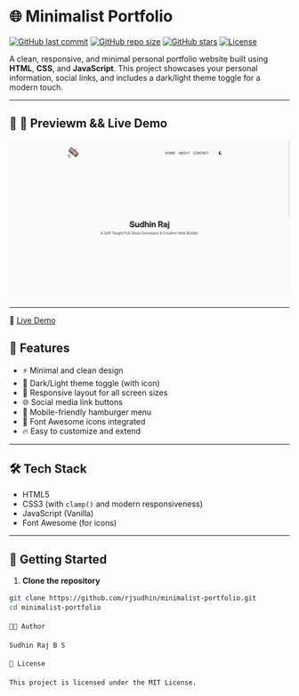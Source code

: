 # 🌐 Minimalist Portfolio

[![GitHub last commit](https://img.shields.io/github/last-commit/rjsudhin/minimalist-portfolio?color=blue&style=flat-square)](https://github.com/rjsudhin/minimalist-portfolio)
[![GitHub repo size](https://img.shields.io/github/repo-size/rjsudhin/minimalist-portfolio?style=flat-square)](https://github.com/rjsudhin/minimalist-portfolio)
[![GitHub stars](https://img.shields.io/github/stars/rjsudhin/minimalist-portfolio?style=flat-square)](https://github.com/rjsudhin/minimalist-portfolio/stargazers)
[![License](https://img.shields.io/github/license/rjsudhin/minimalist-portfolio?style=flat-square)](./LICENSE)

A clean, responsive, and minimal personal portfolio website built using **HTML**, **CSS**, and **JavaScript**. This project showcases your personal information, social links, and includes a dark/light theme toggle for a modern touch.

---

## 🔗 📸 Previewm && Live Demo

![Preview](./preview/new-preview.png)
 <!-- You can replace this with an actual screenshot -->

---

🔗 [Live Demo](https://rjsudhin.github.io/minimalist-portfolio/)


## 🧠 Features

- ⚡ Minimal and clean design
- 🌙 Dark/Light theme toggle (with icon)
- 🎨 Responsive layout for all screen sizes
- 🌐 Social media link buttons
- 📱 Mobile-friendly hamburger menu
- 🎯 Font Awesome icons integrated
- 🔥 Easy to customize and extend

---

## 🛠️ Tech Stack

- HTML5
- CSS3 (with `clamp()` and modern responsiveness)
- JavaScript (Vanilla)
- Font Awesome (for icons)

---

## 🚀 Getting Started

1. **Clone the repository**

```bash
git clone https://github.com/rjsudhin/minimalist-portfolio.git
cd minimalist-portfolio

🧑‍💻 Author

Sudhin Raj B S

📄 License

This project is licensed under the MIT License.